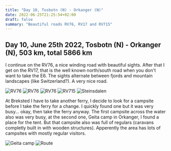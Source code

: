 ```yaml
---
title: "Day 10, Tosbotn (N) - Orkanger (N)"
date: 2022-06-25T21:25:54+02:00
draft: false
summary: "Beautiful roads RV76, RV17 and RV715"
---
```

## Day 10, June 25th 2022, Tosbotn (N) - Orkanger (N), 503 km, total 5866 km
I continue on the RV76, a nice winding road with beautiful sights. After that I get on the RV17, that is the well
known north/south road when you don't want to take the E6. The sights alternate between fjords and
mountain landscapes (like Switzerland?). A very nice road.

![RV76](/images/noordkaap2022-06-25-01-rv76-r.jpg "RV76")
![RV76](/images/noordkaap2022-06-25-02-rv76-r.jpg "RV76")
![RV76](/images/noordkaap2022-06-25-03-rv76-r.jpg "RV76")
![RV715](/images/noordkaap2022-06-25-04-rv715-r.jpg "RV715")
![Steinsdalen](/images/noordkaap2022-06-25-05-steinsdalen-r.jpg "Steinsdalen")

At Breksted I have to take another ferry, I decide to look for a campsite before I take the ferry for a change. I quickly
found one but it was very busy\... okay, then take the ferry anyway.
The first campsite across the water also was very busy, at the second one, Geita camp in Orkanger, I found a place for
the tent. But that campsite also was full of regulars (caravans completly built in with wooden structures). Apperently
the area has lots of campsites with mostly regular visitors.

![Geita camp](/images/noordkaap2022-06-25-06-geita-r.jpg "Geita camp")
![Route](/images/kaart-dag-10.jpg "Route")
